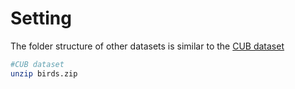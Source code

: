 # Setting

The folder structure of other datasets is similar to the  [CUB dataset](https://pan.baidu.com/s/1mDAVcqldwTonMcaa-EZn2Q?pwd=bxyj)

```Bash
#CUB dataset
unzip birds.zip
```
